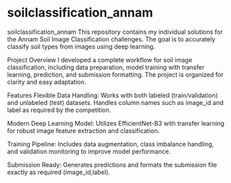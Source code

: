 # soilclassification_annam

soilclassification_annam
This repository contains my individual solutions for the Annam Soil Image Classification challenges. The goal is to accurately classify soil types from images using deep learning.

Project Overview
I developed a complete workflow for soil image classification, including data preparation, model training with transfer learning, prediction, and submission formatting. The project is organized for clarity and easy adaptation.

Features
Flexible Data Handling:
Works with both labeled (train/validation) and unlabeled (test) datasets. Handles column names such as image_id and label as required by the competition.

Modern Deep Learning Model:
Utilizes EfficientNet-B3 with transfer learning for robust image feature extraction and classification.

Training Pipeline:
Includes data augmentation, class imbalance handling, and validation monitoring to improve model performance.

Submission Ready:
Generates predictions and formats the submission file exactly as required (image_id,label).




